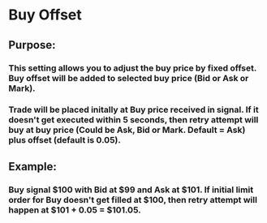 # Buy Offset

## Purpose: 

### This setting allows you to adjust the buy price by fixed offset. Buy offset will be added to selected buy price (Bid or Ask or Mark).

### Trade will be placed initally at Buy price received in signal. If it doesn't get executed within 5 seconds, then retry attempt will buy at buy price (Could be Ask, Bid or Mark. Default = Ask) plus offset (default is 0.05). 

## Example:

### Buy signal $100 with Bid at $99 and Ask at $101. If initial limit order for Buy doesn't get filled at $100, then retry attempt will happen at $101 + 0.05 = $101.05.
